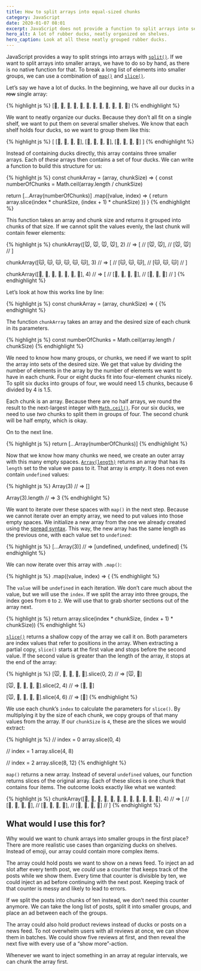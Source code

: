 ```yaml
---
title: How to split arrays into equal-sized chunks
category: JavaScript
date: 2020-01-07 08:01
excerpt: JavaScript does not provide a function to split arrays into several smaller arrays. Let’s build one ourselves.
hero_alt: A lot of rubber ducks, neatly organized on shelves.
hero_caption: Look at all these neatly grouped rubber ducks.
---
```

JavaScript provides a way to split strings into arrays with [`split()`](https://developer.mozilla.org/en-US/docs/Web/JavaScript/Reference/Global_Objects/String/split). If we want to split arrays into smaller arrays, we have to do so by hand, as there is no native function for that. To break a long list of elements into smaller groups, we can use a combination of [`map()`](https://developer.mozilla.org/en-US/docs/Web/JavaScript/Reference/Global_Objects/Array/map) and [`slice()`](https://developer.mozilla.org/en-US/docs/Web/JavaScript/Reference/Global_Objects/Array/slice).

Let’s say we have a lot of ducks. In the beginning, we have all our ducks in a ~~row~~ single array:

{% highlight js %}
[🦆, 🦆, 🦆, 🦆, 🦆, 🦆, 🦆, 🦆, 🦆, 🦆, 🦆, 🦆]
{% endhighlight %}

We want to neatly organize our ducks. Because they don’t all fit on a single shelf, we want to put them on several smaller shelves. We know that each shelf holds four ducks, so we want to group them like this:

{% highlight js %}
[
  [🦆, 🦆, 🦆, 🦆],
  [🦆, 🦆, 🦆, 🦆],
  [🦆, 🦆, 🦆, 🦆]
]
{% endhighlight %}

Instead of containing ducks directly, this array contains three smaller arrays. Each of _these_ arrays then contains a set of four ducks. We can write a function to build this structure for us:

{% highlight js %}
const chunkArray = (array, chunkSize) => {
  const numberOfChunks = Math.ceil(array.length / chunkSize)

  return [...Array(numberOfChunks)]
    .map((value, index) => {
      return array.slice(index * chunkSize, (index + 1) * chunkSize)
    })
}
{% endhighlight %}

This function takes an array and chunk size and returns it grouped into chunks of that size. If we cannot split the values evenly, the last chunk will contain fewer elements:

{% highlight js %}
chunkArray([🐭, 🐭, 🐭, 🐭], 2)
// => [
//      [🐭, 🐭],
//      [🐭, 🐭]
//    ]

chunkArray([🐱, 🐱, 🐱, 🐱, 🐱, 🐱], 3)
// => [
//      [🐱, 🐱, 🐱],
//      [🐱, 🐱, 🐱]
//    ]

chunkArray([🐶, 🐶, 🐶, 🐶, 🐶, 🐶, 🐶], 4)
// => [
//      [🐶, 🐶, 🐶, 🐶],
//      [🐶, 🐶, 🐶]
//    ]
{% endhighlight %}

Let’s look at how this works line by line:

{% highlight js %}
const chunkArray = (array, chunkSize) => {
{% endhighlight %}

The function `chunkArray` takes an array and the desired size of each chunk in its parameters.

{% highlight js %}
const numberOfChunks = Math.ceil(array.length / chunkSize)
{% endhighlight %}

We need to know how many groups, or chunks, we need if we want to split the array into sets of the desired size. We get that value by dividing the number of elements in the array by the number of elements we want to have in each chunk. Four or eight ducks fit into four-element chunks nicely. To split six ducks into groups of four, we would need 1.5 chunks, because 6 divided by 4 is 1.5.

Each chunk is an array. Because there are no half arrays, we round the result to the next-largest integer with [`Math.ceil()`](https://developer.mozilla.org/en-US/docs/Web/JavaScript/Reference/Global_Objects/Math/ceil). For our six ducks, we need to use _two_ chunks to split them in groups of four. The second chunk will be half empty, which is okay.

On to the next line.

{% highlight js %}
return [...Array(numberOfChunks)]
{% endhighlight %}

Now that we know how many chunks we need, we create an outer array with this many empty spaces. [`Array(length)`](https://developer.mozilla.org/en-US/docs/Web/JavaScript/Reference/Global_Objects/Array/Array) returns an array that has its `length` set to the value we pass to it. That array is _empty_. It does not even contain `undefined` values:

{% highlight js %}
Array(3)
// => []

Array(3).length
// => 3
{% endhighlight %}

We want to iterate over these spaces with `map()` in the next step. Because we cannot iterate over an empty array, we need to put values into those empty spaces. We initialize a new array from the one we already created using the [spread syntax](https://developer.mozilla.org/en-US/docs/Web/JavaScript/Reference/Operators/Spread_syntax). This way, the new array has the same length as the previous one, with each value set to `undefined`:

{% highlight js %}
[...Array(3)]
// => [undefined, undefined, undefined]
{% endhighlight %}

We can now iterate over this array with `.map()`:

{% highlight js %}
.map((value, index) => {
{% endhighlight %}

The `value` will be `undefined` in each iteration. We don’t care much about the value, but we will use the `index`. If we split the array into three groups, the index goes from `0` to `2`. We will use that to grab shorter sections out of the array next.

{% highlight js %}
return array.slice(index * chunkSize, (index + 1) * chunkSize))
{% endhighlight %}

[`slice()`](https://developer.mozilla.org/en-US/docs/Web/JavaScript/Reference/Global_Objects/Array/slice) returns a shallow copy of the array we call it on. Both parameters are index values that refer to positions in the array. When extracting a partial copy, `slice()` starts at the first value and stops before the second value. If the second value is greater than the length of the array, it stops at the end of the array:

{% highlight js %}
[🐭, 🐹, 🐰, 🦊, 🐨].slice(0, 2)
// => [🐭, 🐹]

[🐭, 🐹, 🐰, 🦊, 🐨].slice(2, 4)
// => [🐰, 🦊]

[🐭, 🐹, 🐰, 🦊, 🐨].slice(4, 6)
// => [🐨]
{% endhighlight %}

We use each chunk’s `index` to calculate the parameters for `slice()`. By multiplying it by the size of each chunk, we copy groups of that many values from the array. If our `chunkSize` is `4`, these are the slices we would extract:

{% highlight js %}
// index = 0
array.slice(0, 4)

// index = 1
array.slice(4, 8)

// index = 2
array.slice(8, 12)
{% endhighlight %}

`map()` returns a new array. Instead of several `undefined` values, our function returns slices of the original array. Each of these slices is one chunk that contains four items. The outcome looks exactly like what we wanted:

{% highlight js %}
chunkArray([🦆, 🦆, 🦆, 🦆, 🦆, 🦆, 🦆, 🦆, 🦆, 🦆, 🦆, 🦆], 4)
// => [
//      [🦆, 🦆, 🦆, 🦆],
//      [🦆, 🦆, 🦆, 🦆],
//      [🦆, 🦆, 🦆, 🦆]
//    ]
{% endhighlight %}

## What would I use this for?

Why would we want to chunk arrays into smaller groups in the first place? There are more realistic use cases than organizing ducks on shelves. Instead of emoji, our array could contain more complex items.

The array could hold posts we want to show on a news feed. To inject an ad slot after every tenth post, we _could_ use a counter that keeps track of the posts while we show them. Every time that counter is divisible by ten, we could inject an ad before continuing with the next post. Keeping track of that counter is messy and likely to lead to errors.

If we split the posts into chunks of ten instead, we don’t need this counter anymore. We can take the long list of posts, split it into smaller groups, and place an ad between each of the groups.

The array could also hold product reviews instead of ducks or posts on a news feed. To not overwhelm users with all reviews at once, we can show them in batches. We could show five reviews at first, and then reveal the next five with every use of a “show more”-action.

Whenever we want to inject something in an array at regular intervals, we can chunk the array first.
